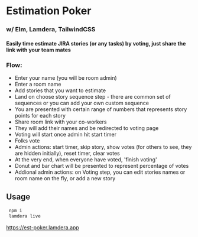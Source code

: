 # Estimation Poker

### w/ Elm, Lamdera, TailwindCSS

#### Easily time estimate JIRA stories (or any tasks) by voting, just share the link with your team mates

### Flow:

- Enter your name (you will be room admin)
- Enter a room name
- Add stories that you want to estimate
- Land on choose story sequence step - there are common set of sequences or you can add your own custom sequence
- You are presented with certain range of numbers that represents story points for each story
- Share room link with your co-workers
- They will add their names and be redirected to voting page
- Voting will start once admin hit start timer
- Folks vote
- Admin actions: start timer, skip story, show votes (for others to see, they are hidden initially), reset timer, clear votes
- At the very end, when everyone have voted, 'finish voting'
- Donut and bar chart will be presented to represent percentage of votes
- Addional admin actions: on Voting step, you can edit stories names or room name on the fly, or add a new story

## Usage

```javascript
 npm i
 lamdera live
```

https://est-poker.lamdera.app
